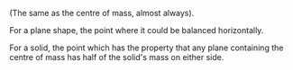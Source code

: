 (The same as the centre of mass, almost always).

For a plane shape, the point where it could be balanced horizontally.

For a solid, the point which has the property that any plane containing
the centre of mass has half of the solid's mass on either side.
